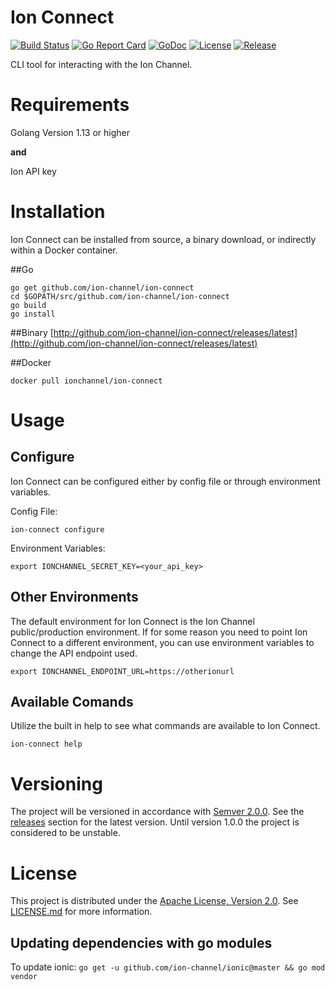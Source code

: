 # Ion Connect
[![Build Status](https://travis-ci.org/ion-channel/ion-connect.svg?branch=master)](https://travis-ci.org/ion-channel/ion-connect)
[![Go Report Card](https://goreportcard.com/badge/github.com/ion-channel/ion-connect)](https://goreportcard.com/report/github.com/ion-channel/ion-connect)
[![GoDoc](https://godoc.org/github.com/ion-channel/ion-connect?status.svg)](https://godoc.org/github.com/ion-channel/ion-connect)
[![License](https://img.shields.io/badge/License-Apache%202.0-blue.svg)](https://github.com/ion-channel/ion-connect/blob/master/LICENSE.md)
[![Release](https://img.shields.io/github/release/ion-channel/ion-connect.svg)](https://github.com/ion-channel/ion-connect/releases/latest)

CLI tool for interacting with the Ion Channel.

# Requirements
Golang Version 1.13 or higher

**and**

Ion API key

# Installation
Ion Connect can be installed from source, a binary download, or indirectly within a Docker
container.

##Go
```
go get github.com/ion-channel/ion-connect
cd $GOPATH/src/github.com/ion-channel/ion-connect
go build
go install
```

##Binary
[http://github.com/ion-channel/ion-connect/releases/latest](http://github.com/ion-channel/ion-connect/releases/latest)

##Docker
```
docker pull ionchannel/ion-connect
```

# Usage

## Configure

Ion Connect can be configured either by config file or through environment variables.

Config File:

```
ion-connect configure
```

Environment Variables:

```
export IONCHANNEL_SECRET_KEY=<your_api_key>
```

## Other Environments
The default environment for Ion Connect is the Ion Channel public/production environment. If for some reason you need to point Ion Connect to a different environment, you can use environment variables to change the API endpoint used.

```
export IONCHANNEL_ENDPOINT_URL=https://otherionurl
```

## Available Comands
Utilize the built in help to see what commands are available to Ion Connect.

```
ion-connect help
```

# Versioning
The project will be versioned in accordance with [Semver 2.0.0](http://semver.org).  See the [releases](https://github.com/ion-channel/ionic/releases) section for the latest version.  Until version 1.0.0 the project is considered to be unstable.

# License
This project is distributed under the [Apache License, Version 2.0](http://www.apache.org/licenses/LICENSE-2.0).  See [LICENSE.md](./LICENSE.md) for more information.

## Updating dependencies with go modules
To update ionic:
`go get -u github.com/ion-channel/ionic@master && go mod vendor`
